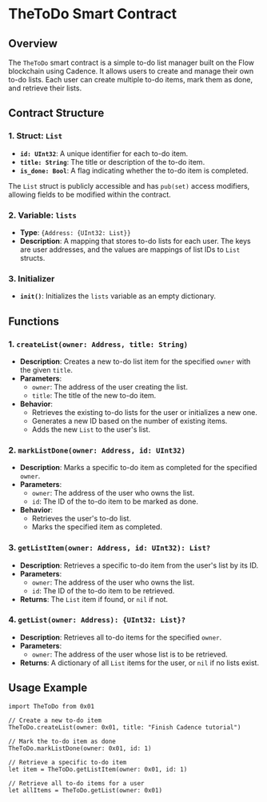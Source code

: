 # TheToDo Smart Contract

## Overview

The `TheToDo` smart contract is a simple to-do list manager built on the Flow blockchain using Cadence. It allows users to create and manage their own to-do lists. Each user can create multiple to-do items, mark them as done, and retrieve their lists.

## Contract Structure

### 1. **Struct: `List`**

- **`id: UInt32`**: A unique identifier for each to-do item.
- **`title: String`**: The title or description of the to-do item.
- **`is_done: Bool`**: A flag indicating whether the to-do item is completed.

The `List` struct is publicly accessible and has `pub(set)` access modifiers, allowing fields to be modified within the contract.

### 2. **Variable: `lists`**

- **Type**: `{Address: {UInt32: List}}`
- **Description**: A mapping that stores to-do lists for each user. The keys are user addresses, and the values are mappings of list IDs to `List` structs.

### 3. **Initializer**

- **`init()`**: Initializes the `lists` variable as an empty dictionary.

## Functions

### 1. **`createList(owner: Address, title: String)`**

- **Description**: Creates a new to-do list item for the specified `owner` with the given `title`.
- **Parameters**:
  - `owner`: The address of the user creating the list.
  - `title`: The title of the new to-do item.
- **Behavior**:
  - Retrieves the existing to-do lists for the user or initializes a new one.
  - Generates a new ID based on the number of existing items.
  - Adds the new `List` to the user's list.

### 2. **`markListDone(owner: Address, id: UInt32)`**

- **Description**: Marks a specific to-do item as completed for the specified `owner`.
- **Parameters**:
  - `owner`: The address of the user who owns the list.
  - `id`: The ID of the to-do item to be marked as done.
- **Behavior**:
  - Retrieves the user's to-do list.
  - Marks the specified item as completed.

### 3. **`getListItem(owner: Address, id: UInt32): List?`**

- **Description**: Retrieves a specific to-do item from the user's list by its ID.
- **Parameters**:
  - `owner`: The address of the user who owns the list.
  - `id`: The ID of the to-do item to be retrieved.
- **Returns**: The `List` item if found, or `nil` if not.

### 4. **`getList(owner: Address): {UInt32: List}?`**

- **Description**: Retrieves all to-do items for the specified `owner`.
- **Parameters**:
  - `owner`: The address of the user whose list is to be retrieved.
- **Returns**: A dictionary of all `List` items for the user, or `nil` if no lists exist.

## Usage Example

```cadence
import TheToDo from 0x01

// Create a new to-do item
TheToDo.createList(owner: 0x01, title: "Finish Cadence tutorial")

// Mark the to-do item as done
TheToDo.markListDone(owner: 0x01, id: 1)

// Retrieve a specific to-do item
let item = TheToDo.getListItem(owner: 0x01, id: 1)

// Retrieve all to-do items for a user
let allItems = TheToDo.getList(owner: 0x01)
```
